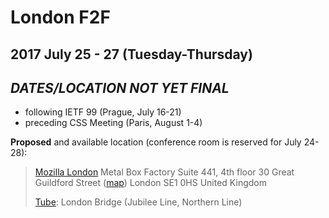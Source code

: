 # London F2F
## 2017 July 25 - 27 (Tuesday-Thursday)
## ***DATES/LOCATION NOT YET FINAL***

* following IETF 99 (Prague, July 16-21)
* preceding CSS Meeting (Paris, August 1-4)

**Proposed** and available location (conference room is reserved for July 24-28):

> [Mozilla London](https://wiki.mozilla.org/London)
> Metal Box Factory
> Suite 441, 4th floor
> 30 Great Guildford Street ([map](https://www.google.com/maps/place/Mozilla/@51.504589,-0.0992752,17z/data=!3m1!4b1!4m15!1m9!4m8!1m0!1m6!1m2!1s0x487604cdc531b877:0x80e3910c79e615b3!2s441,+Mozilla,+Metal+Box+Factory,+30+Great+Guildford+St,+London+SE1+0HS,+United+Kingdom!2m2!1d-0.0970865!2d51.504589!3m4!1s0x487604cdc531b877:0x80e3910c79e615b3!8m2!3d51.504589!4d-0.0970865))
> London
> SE1 0HS
> United Kingdom
>
> [Tube](https://tfl.gov.uk/maps/track/tube): London Bridge (Jubilee Line, Northern Line)

